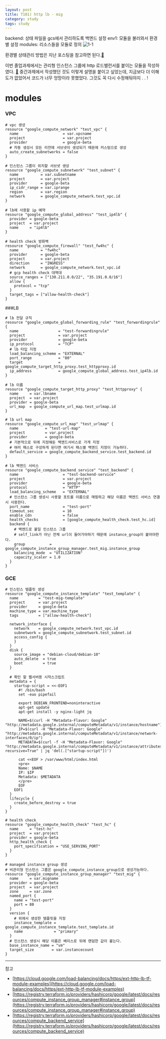 ```yaml
---
layout: post
title: T101) http lb - mig
category: study
tags: study
---
```



backend: 상태 파일을 gcs에서 관리하도록 백엔드 설정
env1: 모듈을 불러와서 환경별 설정
modules: 리소스들을 모듈로 정의
![1-1](/assets/img/t101/fin/1-1.png)

환경별 상태관리 방법은 지난 포스팅을 참고하면 된다.[🔗](https://nyoung08.github.io/study/2022/11/13/%ED%99%98%EA%B2%BD%EB%B3%84-%EC%83%81%ED%83%9C%EA%B4%80%EB%A6%AC%EB%A5%BC-%EC%9C%84%ED%95%9C-%EB%B0%B1%EC%97%94%EB%93%9C%EC%99%80-%EB%AA%A8%EB%93%88-%EC%82%AC%EC%9A%A9%EA%B8%B0/)



이번 졸업과제에서는 관리형 인스턴스 그룹에 http 로드밸런서를 붙이는 모듈을 작성하였다. [🔗](https://github.com/nyoung08/t101/tree/main/final)
중간과제에서 작성했던 것도 이렇게 설명을 붙이고 싶었는데, 지금보다 더 이해도가 없었어서 코드가 너무 엉망이라 못했었다. 그것도 꼭 다시 수정해둬야지 . . ! 


# modules


### VPC

```
# vpc 생성
resource "google_compute_network" "test_vpc" {
  name                    = var.vpcname
  project                 = var.project
  provider                = google-beta
  # 자동 생성시 모든 리전에 서브넷이 생성되기 때문에 커스텀으로 생성
  auto_create_subnetworks = false
}

# 인스턴스 그룹이 위치할 서브넷 생성
resource "google_compute_subnetwork" "test_subnet" {
  name          = var.subnetname
  project       = var.project
  provider      = google-beta
  ip_cidr_range = var.iprange
  region        = var.region
  network       = google_compute_network.test_vpc.id
}

# lb에 사용할 ip 예약
resource "google_compute_global_address" "test_ip4lb" {
  provider = google-beta
  project  = var.project
  name     = "ip4lb"
}

# health check 방화벽
resource "google_compute_firewall" "test_fw4hc" {
  name          = "fw4hc"
  provider      = google-beta
  project       = var.project
  direction     = "INGRESS"
  network       = google_compute_network.test_vpc.id
  # gcp health check 대역대
  source_ranges = ["130.211.0.0/22", "35.191.0.0/16"]
  allow {
    protocol = "tcp"
  }
  target_tags = ["allow-health-check"]
}
```


###LB

```
# lb 전달 규칙
resource "google_compute_global_forwarding_rule" "test_forwardingrule" {
  name                  = "test-forwardingrule"
  project               = var.project
  provider              = google-beta
  ip_protocol           = "TCP"
  # lb 타입 지정
  load_balancing_scheme = "EXTERNAL"
  port_range            = "80"
  target                = google_compute_target_http_proxy.test_httpproxy.id
  ip_address            = google_compute_global_address.test_ip4lb.id
}

# lb 이름
resource "google_compute_target_http_proxy" "test_httpproxy" {
  name     = var.lbname
  project  = var.project
  provider = google-beta
  url_map  = google_compute_url_map.test_urlmap.id
}

# lb url map
resource "google_compute_url_map" "test_urlmap" {
  name            = "test-url-map"
  project         = var.project
  provider        = google-beta
  # 기본적으로 뒤에 지정해둔 백엔드서비스로 가게 지정
  # 여러 패스로 구성하게 된다면 여기서 패스별 백엔드 지정이 가능하다.
  default_service = google_compute_backend_service.test_backend.id
}

# lb 백엔드 서비스
resource "google_compute_backend_service" "test_backend" {
  name                    = "test-backend-service"
  project                 = var.project
  provider                = google-beta
  protocol                = "HTTP"
  load_balancing_scheme   = "EXTERNAL"
  # 인스턴스 그룹 생성시 사용할 포트를 이름으로 매핑하고 해당 이름은 백엔드 서비스 연결시 사용한다.
  port_name               = "test-port" 
  timeout_sec             = 10
  enable_cdn              = false
  health_checks           = [google_compute_health_check.test_hc.id]
  backend {
    # 백엔드로 붙일 인스턴스 그룹
    # self_link가 아닌 전체 url이 들어가야하기 때문에 instance_group이 붙어야한다.
    group           = google_compute_instance_group_manager.test_mig.instance_group
    balancing_mode  = "UTILIZATION"
    capacity_scaler = 1.0
  }
}
```


### GCE

```
# 인스턴스 템플릿 생성
resource "google_compute_instance_template" "test_template" {
  name         = "test-mig-template"
  project      = var.project
  provider     = google-beta
  machine_type = var.machine_type
  tags         = ["allow-health-check"]

  network_interface {
    network    = google_compute_network.test_vpc.id
    subnetwork = google_compute_subnetwork.test_subnet.id
    access_config {
    }
  }
  disk {
    source_image = "debian-cloud/debian-10"
    auto_delete  = true
    boot         = true
  }

  # 확인 할 웹서버용 시작스크립트
  metadata = {
    startup-script = <<-EOF1
      #! /bin/bash
      set -euo pipefail

      export DEBIAN_FRONTEND=noninteractive
      apt-get update
      apt-get install -y nginx-light jq

      NAME=$(curl -H "Metadata-Flavor: Google" "http://metadata.google.internal/computeMetadata/v1/instance/hostname")
      IP=$(curl -H "Metadata-Flavor: Google" "http://metadata.google.internal/computeMetadata/v1/instance/network-interfaces/0/ip")
      METADATA=$(curl -f -H "Metadata-Flavor: Google" "http://metadata.google.internal/computeMetadata/v1/instance/attributes/?recursive=True" | jq 'del(.["startup-script"])')

      cat <<EOF > /var/www/html/index.html
      <pre>
      Name: $NAME
      IP: $IP
      Metadata: $METADATA
      </pre>
      EOF
    EOF1
  }
  lifecycle {
    create_before_destroy = true
  }
}

# health check
resource "google_compute_health_check" "test_hc" {
  name     = "test-hc"
  project  = var.project
  provider = google-beta
  http_health_check {
    port_specification = "USE_SERVING_PORT"
  }
}

# managed instance group 생성
# 비관리형 인스턴스 그룹은 google_compute_instance_group으로 생성가능하다.
resource "google_compute_instance_group_manager" "test_mig" {
  name     = var.migname
  provider = google-beta
  project  = var.project
  zone     = var.zone
  named_port {
    name = "test-port"
    port = 80
  }
  version {
    # 위에서 생성한 템플릿을 지정
    instance_template = google_compute_instance_template.test_template.id
    name              = "primary"
  }
  # 인스턴스 생성시 해당 이름은 베이스로 뒤에 랜덤한 값이 붙는다.
  base_instance_name = "vm"
  target_size        = var.instancecount
}
```



---
참고
- [https://cloud.google.com/load-balancing/docs/https/ext-http-lb-tf-module-examples](https://cloud.google.com/load-balancing/docs/https/ext-http-lb-tf-module-examples)
- [https://registry.terraform.io/providers/hashicorp/google/latest/docs/resources/compute_instance_group_manager#instance_group](https://registry.terraform.io/providers/hashicorp/google/latest/docs/resources/compute_instance_group_manager#instance_group)
- [https://registry.terraform.io/providers/hashicorp/google/latest/docs/resources/compute_backend_service](https://registry.terraform.io/providers/hashicorp/google/latest/docs/resources/compute_backend_service)
